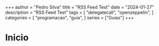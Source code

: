 +++
author = "Pedro Silva"
title = "RSS Feed Test"
date = "2024-01-27"
description = "RSS Feed Test"
tags = [
    "delegatecall",
    "openzeppelin",
]
categories = [
    "programacao",
    "guia",
]
series = ["Guias"]
+++

<!--more-->

# Inicio
